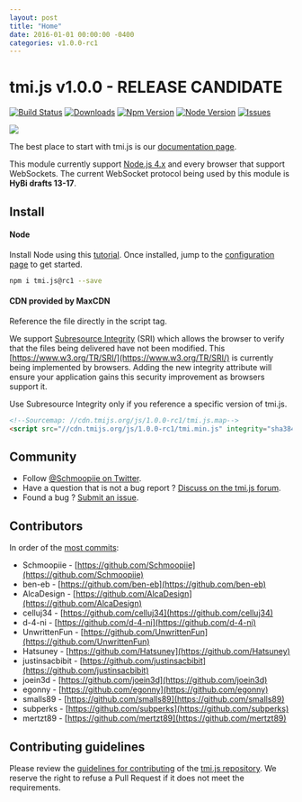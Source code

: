 ```yaml
---
layout: post
title: "Home"
date: 2016-01-01 00:00:00 -0400
categories: v1.0.0-rc1
---
```

# tmi.js v1.0.0 - RELEASE CANDIDATE
[![Build Status](https://secure.travis-ci.org/Schmoopiie/tmi.js.png?branch=master)](https://travis-ci.org/Schmoopiie/tmi.js) [![Downloads](https://img.shields.io/npm/dm/tmi.js.svg?style=flat)](https://www.npmjs.org/package/tmi.js) [![Npm Version](https://img.shields.io/npm/v/tmi.js.svg?style=flat)](https://www.npmjs.org/package/tmi.js) [![Node Version](https://img.shields.io/node/v/tmi.js.svg?style=flat)](https://www.npmjs.org/package/tmi.js) [![Issues](https://img.shields.io/github/issues/Schmoopiie/tmi.js.svg?style=flat)](https://github.com/Schmoopiie/tmi.js/issues)

![](https://i.imgur.com/vsdO7N5.png)

The best place to start with tmi.js is our [documentation page](https://docs.tmijs.org/).

This module currently support [Node.js 4.x](https://nodejs.org/en/download/) and every browser that support WebSockets. The current WebSocket protocol being used by this module is **HyBi drafts 13-17**.

## Install

#### Node

Install Node using this [tutorial](https://www.npmjs.com/package/tmi.js/tutorial). Once installed, jump to the [configuration page](./Configuration.html) to get started.

~~~ bash
npm i tmi.js@rc1 --save
~~~

#### CDN provided by MaxCDN

Reference the file directly in the script tag.

We support [Subresource Integrity](https://developer.mozilla.org/en-US/docs/Web/Security/Subresource_Integrity) (SRI) which allows the browser to verify that the files being delivered have not been modified. This [https://www.w3.org/TR/SRI/](https://www.w3.org/TR/SRI/) is currently being implemented by browsers. Adding the new integrity attribute will ensure your application gains this security improvement as browsers support it.

Use Subresource Integrity only if you reference a specific version of tmi.js.

~~~ html
<!--Sourcemap: //cdn.tmijs.org/js/1.0.0-rc1/tmi.js.map-->
<script src="//cdn.tmijs.org/js/1.0.0-rc1/tmi.min.js" integrity="sha384-faTUDAzUSXKfBvbmICxYzTm4V3oWr9eAD6PNrWWhE1d7GTFtSnbEig+qTpDnihSL" crossorigin="anonymous"></script>
~~~

## Community

- Follow [@Schmoopiie on Twitter](https://twitter.com/Schmoopiie).
- Have a question that is not a bug report ? [Discuss on the tmi.js forum](http://www.tmijs.org/forums/).
- Found a bug ? [Submit an issue](https://github.com/Schmoopiie/tmi.js/issues/new).

## Contributors

In order of the [most commits](https://github.com/Schmoopiie/tmi.js/graphs/contributors):

- Schmoopiie - [https://github.com/Schmoopiie](https://github.com/Schmoopiie)
- ben-eb - [https://github.com/ben-eb](https://github.com/ben-eb)
- AlcaDesign - [https://github.com/AlcaDesign](https://github.com/AlcaDesign)
- celluj34 - [https://github.com/celluj34](https://github.com/celluj34)
- d-4-ni - [https://github.com/d-4-ni](https://github.com/d-4-ni)
- UnwrittenFun - [https://github.com/UnwrittenFun](https://github.com/UnwrittenFun)
- Hatsuney - [https://github.com/Hatsuney](https://github.com/Hatsuney)
- justinsacbibit - [https://github.com/justinsacbibit](https://github.com/justinsacbibit)
- joein3d - [https://github.com/joein3d](https://github.com/joein3d)
- egonny - [https://github.com/egonny](https://github.com/egonny)
- smalls89 - [https://github.com/smalls89](https://github.com/smalls89)
- subperks - [https://github.com/subperks](https://github.com/subperks)
- mertzt89 - [https://github.com/mertzt89](https://github.com/mertzt89)

## Contributing guidelines

Please review the [guidelines for contributing](https://github.com/Schmoopiie/tmi.js/blob/master/CONTRIBUTING.md) of the [tmi.js repository](https://github.com/Schmoopiie/tmi.js). We reserve the right to refuse a Pull Request if it does not meet the requirements.
